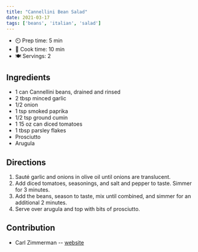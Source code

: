 ```yaml
---
title: "Cannellini Bean Salad"
date: 2021-03-17
tags: ['beans', 'italian', 'salad']
---
```


- ⏲️ Prep time: 5 min
- 🍳 Cook time: 10 min
- 🍽️ Servings: 2

## Ingredients

- 1 can Cannellini beans, drained and rinsed
- 2 tbsp minced garlic 
- 1/2 onion
- 1 tsp smoked paprika
- 1/2 tsp ground cumin
- 1 15 oz can diced tomatoes
- 1 tbsp parsley flakes
- Prosciutto
- Arugula 

## Directions

1. Sauté garlic and onions in olive oil until onions are translucent.
2. Add diced tomatoes, seasonings, and salt and pepper to taste. Simmer for 3 minutes.
3. Add the beans, season to taste, mix until combined, and simmer for an additional 2 minutes.
4. Serve over arugula and top with bits of prosciutto. 

## Contribution

- Carl Zimmerman -- [website](https://codingwithcarl.com)

